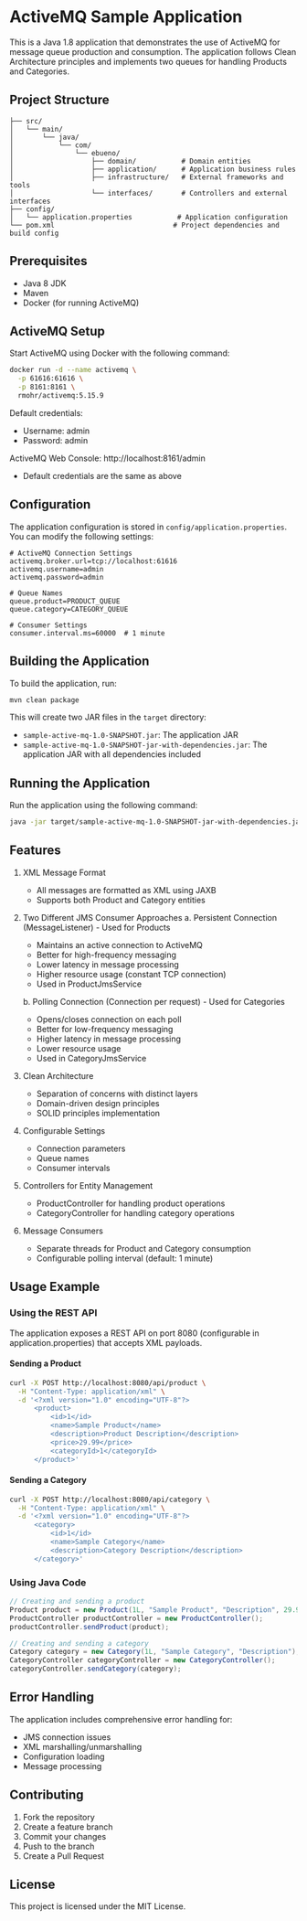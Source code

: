 # ActiveMQ Sample Application

This is a Java 1.8 application that demonstrates the use of ActiveMQ for message queue production and consumption. The application follows Clean Architecture principles and implements two queues for handling Products and Categories.

## Project Structure

```
├── src/
│   └── main/
│       └── java/
│           └── com/
│               └── ebueno/
│                   ├── domain/           # Domain entities
│                   ├── application/      # Application business rules
│                   ├── infrastructure/   # External frameworks and tools
│                   └── interfaces/       # Controllers and external interfaces
├── config/
│   └── application.properties           # Application configuration
└── pom.xml                             # Project dependencies and build config
```

## Prerequisites

- Java 8 JDK
- Maven
- Docker (for running ActiveMQ)

## ActiveMQ Setup

Start ActiveMQ using Docker with the following command:

```bash
docker run -d --name activemq \
  -p 61616:61616 \
  -p 8161:8161 \
  rmohr/activemq:5.15.9
```

Default credentials:
- Username: admin
- Password: admin

ActiveMQ Web Console: http://localhost:8161/admin
- Default credentials are the same as above

## Configuration

The application configuration is stored in `config/application.properties`. You can modify the following settings:

```properties
# ActiveMQ Connection Settings
activemq.broker.url=tcp://localhost:61616
activemq.username=admin
activemq.password=admin

# Queue Names
queue.product=PRODUCT_QUEUE
queue.category=CATEGORY_QUEUE

# Consumer Settings
consumer.interval.ms=60000  # 1 minute
```

## Building the Application

To build the application, run:

```bash
mvn clean package
```

This will create two JAR files in the `target` directory:
- `sample-active-mq-1.0-SNAPSHOT.jar`: The application JAR
- `sample-active-mq-1.0-SNAPSHOT-jar-with-dependencies.jar`: The application JAR with all dependencies included

## Running the Application

Run the application using the following command:

```bash
java -jar target/sample-active-mq-1.0-SNAPSHOT-jar-with-dependencies.jar
```

## Features

1. XML Message Format
   - All messages are formatted as XML using JAXB
   - Supports both Product and Category entities

2. Two Different JMS Consumer Approaches
   a. Persistent Connection (MessageListener) - Used for Products
      - Maintains an active connection to ActiveMQ
      - Better for high-frequency messaging
      - Lower latency in message processing
      - Higher resource usage (constant TCP connection)
      - Used in ProductJmsService
   
   b. Polling Connection (Connection per request) - Used for Categories
      - Opens/closes connection on each poll
      - Better for low-frequency messaging
      - Higher latency in message processing
      - Lower resource usage
      - Used in CategoryJmsService

3. Clean Architecture
   - Separation of concerns with distinct layers
   - Domain-driven design principles
   - SOLID principles implementation

3. Configurable Settings
   - Connection parameters
   - Queue names
   - Consumer intervals

4. Controllers for Entity Management
   - ProductController for handling product operations
   - CategoryController for handling category operations

5. Message Consumers
   - Separate threads for Product and Category consumption
   - Configurable polling interval (default: 1 minute)

## Usage Example

### Using the REST API

The application exposes a REST API on port 8080 (configurable in application.properties) that accepts XML payloads.

#### Sending a Product

```bash
curl -X POST http://localhost:8080/api/product \
  -H "Content-Type: application/xml" \
  -d '<?xml version="1.0" encoding="UTF-8"?>
      <product>
          <id>1</id>
          <name>Sample Product</name>
          <description>Product Description</description>
          <price>29.99</price>
          <categoryId>1</categoryId>
      </product>'
```

#### Sending a Category

```bash
curl -X POST http://localhost:8080/api/category \
  -H "Content-Type: application/xml" \
  -d '<?xml version="1.0" encoding="UTF-8"?>
      <category>
          <id>1</id>
          <name>Sample Category</name>
          <description>Category Description</description>
      </category>'
```

### Using Java Code

```java
// Creating and sending a product
Product product = new Product(1L, "Sample Product", "Description", 29.99, 1L);
ProductController productController = new ProductController();
productController.sendProduct(product);

// Creating and sending a category
Category category = new Category(1L, "Sample Category", "Description");
CategoryController categoryController = new CategoryController();
categoryController.sendCategory(category);
```

## Error Handling

The application includes comprehensive error handling for:
- JMS connection issues
- XML marshalling/unmarshalling
- Configuration loading
- Message processing

## Contributing

1. Fork the repository
2. Create a feature branch
3. Commit your changes
4. Push to the branch
5. Create a Pull Request

## License

This project is licensed under the MIT License.
